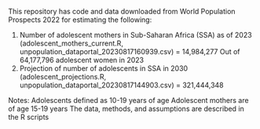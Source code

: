 This repository has code and data downloaded from World Population Prospects 2022 for estimating the following:

1. Number of adolescent mothers in Sub-Saharan Africa (SSA) as of 2023 (adolescent_mothers_current.R, unpopulation_dataportal_20230817160939.csv) = 14,984,277
   Out of 64,177,796 adolescent women in 2023
3. Projection of number of adolescents in SSA in 2030 (adolescent_projections.R, unpopulation_dataportal_20230817144903.csv) = 321,444,348

Notes:
Adolescents defined as 10-19 years of age
Adolescent mothers are of age 15-19 years
The data, methods, and assumptions are described in the R scripts

